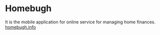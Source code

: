 #  Homebugh

It is the mobile application for online service for managing home finances. [homebugh.info](https://homebugh.info/#)


